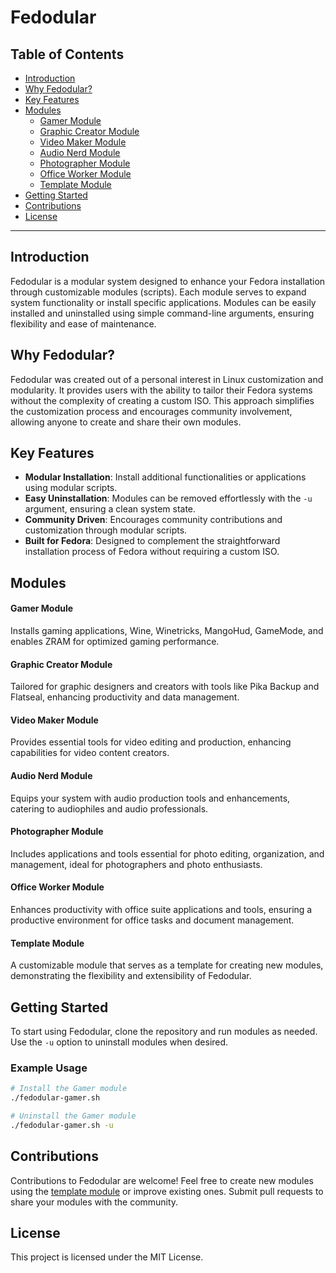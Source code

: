 # Fedodular

## Table of Contents
- [Introduction](#introduction)
- [Why Fedodular?](#why-fedodular)
- [Key Features](#key-features)
- [Modules](#modules)
  - [Gamer Module](#gamer-module)
  - [Graphic Creator Module](#graphic-creator-module)
  - [Video Maker Module](#video-maker-module)
  - [Audio Nerd Module](#audio-nerd-module)
  - [Photographer Module](#photographer-module)
  - [Office Worker Module](#office-worker-module)
  - [Template Module](#template-module)
- [Getting Started](#getting-started)
- [Contributions](#contributions)
- [License](#license)

---

## Introduction
Fedodular is a modular system designed to enhance your Fedora installation through customizable modules (scripts). Each module serves to expand system functionality or install specific applications. Modules can be easily installed and uninstalled using simple command-line arguments, ensuring flexibility and ease of maintenance.

## Why Fedodular?
Fedodular was created out of a personal interest in Linux customization and modularity. It provides users with the ability to tailor their Fedora systems without the complexity of creating a custom ISO. This approach simplifies the customization process and encourages community involvement, allowing anyone to create and share their own modules.

## Key Features
- **Modular Installation**: Install additional functionalities or applications using modular scripts.
- **Easy Uninstallation**: Modules can be removed effortlessly with the `-u` argument, ensuring a clean system state.
- **Community Driven**: Encourages community contributions and customization through modular scripts.
- **Built for Fedora**: Designed to complement the straightforward installation process of Fedora without requiring a custom ISO.

## Modules

#### Gamer Module
Installs gaming applications, Wine, Winetricks, MangoHud, GameMode, and enables ZRAM for optimized gaming performance.

#### Graphic Creator Module
Tailored for graphic designers and creators with tools like Pika Backup and Flatseal, enhancing productivity and data management.

#### Video Maker Module
Provides essential tools for video editing and production, enhancing capabilities for video content creators.

#### Audio Nerd Module
Equips your system with audio production tools and enhancements, catering to audiophiles and audio professionals.

#### Photographer Module
Includes applications and tools essential for photo editing, organization, and management, ideal for photographers and photo enthusiasts.

#### Office Worker Module
Enhances productivity with office suite applications and tools, ensuring a productive environment for office tasks and document management.

#### Template Module
A customizable module that serves as a template for creating new modules, demonstrating the flexibility and extensibility of Fedodular.

## Getting Started
To start using Fedodular, clone the repository and run modules as needed. Use the `-u` option to uninstall modules when desired.

### Example Usage
```bash
# Install the Gamer module
./fedodular-gamer.sh

# Uninstall the Gamer module
./fedodular-gamer.sh -u
```
## Contributions
Contributions to Fedodular are welcome! Feel free to create new modules using the [template module](#template-module) or improve existing ones. Submit pull requests to share your modules with the community.

## License
This project is licensed under the MIT License.
